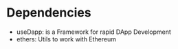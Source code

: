 # Dependencies
* useDapp: is a Framework for rapid DApp Development
* ethers: Utils to work with Ethereum